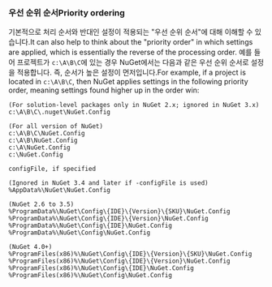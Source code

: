 ### <a name="priority-ordering"></a><span data-ttu-id="ad3b4-101">우선 순위 순서</span><span class="sxs-lookup"><span data-stu-id="ad3b4-101">Priority ordering</span></span>

<span data-ttu-id="ad3b4-102">기본적으로 처리 순서와 반대인 설정이 적용되는 "우선 순위 순서"에 대해 이해할 수 있습니다.</span><span class="sxs-lookup"><span data-stu-id="ad3b4-102">It can also help to think about the "priority order" in which settings are applied, which is essentially the reverse of the processing order.</span></span> <span data-ttu-id="ad3b4-103">예를 들어 프로젝트가 `c:\A\B\C`에 있는 경우 NuGet에서는 다음과 같은 우선 순위 순서로 설정을 적용합니다. 즉, 순서가 높은 설정이 먼저입니다.</span><span class="sxs-lookup"><span data-stu-id="ad3b4-103">For example, if a project is located in `c:\A\B\C`, then NuGet applies settings in the following priority order, meaning settings found higher up in the order win:</span></span>

    (For solution-level packages only in NuGet 2.x; ignored in NuGet 3.x)
    c:\A\B\C\.nuget\NuGet.Config

    (For all version of NuGet)
    c:\A\B\C\NuGet.Config
    c:\A\B\NuGet.Config
    c:\A\NuGet.Config
    c:\NuGet.Config

    configFile, if specified

    (Ignored in NuGet 3.4 and later if -configFile is used)
    %AppData%\NuGet\NuGet.Config

    (NuGet 2.6 to 3.5)
    %ProgramData%\NuGet\Config\{IDE}\{Version}\{SKU}\NuGet.Config
    %ProgramData%\NuGet\Config\{IDE}\{Version}\NuGet.Config
    %ProgramData%\NuGet\Config\{IDE}\NuGet.Config
    %ProgramData%\NuGet\Config\NuGet.Config

    (NuGet 4.0+)
    %ProgramFiles(x86)%\NuGet\Config\{IDE}\{Version}\{SKU}\NuGet.Config
    %ProgramFiles(x86)%\NuGet\Config\{IDE}\{Version}\NuGet.Config
    %ProgramFiles(x86)%\NuGet\Config\{IDE}\NuGet.Config
    %ProgramFiles(x86)%\NuGet\Config\NuGet.Config